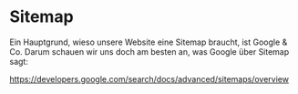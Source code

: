 # Sitemap
Ein Hauptgrund, wieso unsere Website eine Sitemap braucht, ist Google & Co. Darum schauen wir uns doch am besten an, was Google über Sitemap sagt:

https://developers.google.com/search/docs/advanced/sitemaps/overview